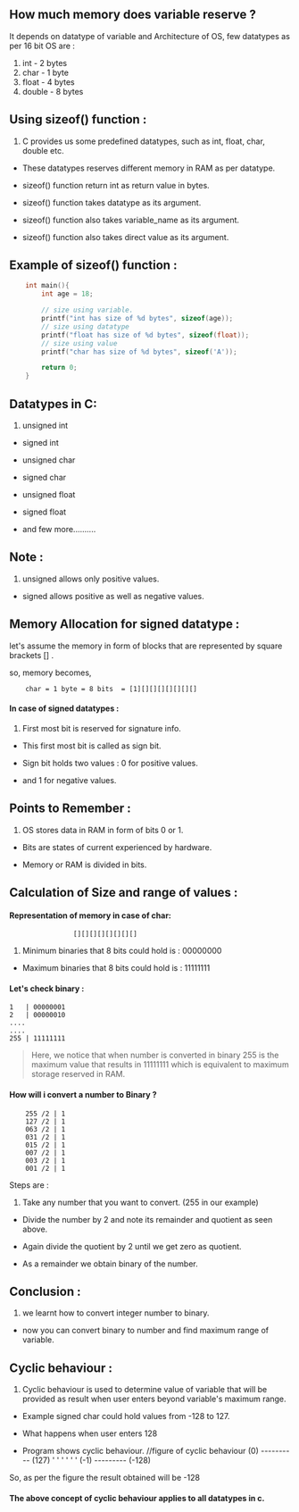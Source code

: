 ## How much memory does variable reserve ?
It depends on datatype of variable and Architecture of OS, few datatypes as per 16 bit OS are :

1. int    - 2 bytes
2. char   - 1 byte
3. float  - 4 bytes
4. double - 8 bytes

## Using sizeof() function :
1. C provides us some predefined datatypes, such as int, float, char, double etc.

- These datatypes reserves different memory in RAM as per datatype.

- sizeof() function return int as return value in bytes.

- sizeof() function takes datatype as its argument.

- sizeof() function also takes variable_name as its argument.

- sizeof() function also takes direct value as its argument.

## Example of sizeof() function :

```c
	int main(){
		int age = 18;

		// size using variable.
		printf("int has size of %d bytes", sizeof(age));
		// size using datatype
		printf("float has size of %d bytes", sizeof(float));
		// size using value
		printf("char has size of %d bytes", sizeof('A'));

		return 0;
	}
```

## Datatypes in C:

1. unsigned int

- signed int

- unsigned char

- signed char

- unsigned float

- signed float

- and few more..........

## Note :
1. unsigned allows only positive values.

- signed allows positive as well as negative values.

## Memory Allocation for signed datatype :
let's assume the memory in form of blocks that are represented by square brackets [] .

so, memory becomes,

		char = 1 byte = 8 bits  = [1][][][][][][][]

#### In case of signed datatypes :
1. First most bit is reserved for signature info.

- This first most bit is called as sign bit.

- Sign bit holds two values : 0 for positive values.

- and 1 for negative values.

## Points to Remember :
1. OS stores data in RAM in form of bits 0 or 1.

- Bits are states of current experienced by hardware.

- Memory or RAM is divided in bits.

## Calculation of Size and range of values :

#### Representation of memory in case of char:
					[][][][][][][][]

1. Minimum binaries that 8 bits could hold is : 00000000
- Maximum binaries that 8 bits could hold is : 11111111

#### Let's check binary :
	1   | 00000001
	2	| 00000010
	....
	....
	255 | 11111111

>	Here, we notice that when number is converted in binary 255 is the maximum value that results in 11111111 which is equivalent to maximum storage reserved in RAM.

#### How will i convert a number to Binary ?
		255 /2 | 1
		127 /2 | 1
		063 /2 | 1
		031 /2 | 1
		015 /2 | 1
		007 /2 | 1
		003 /2 | 1
		001 /2 | 1

Steps are :

1. Take any number that you want to convert. (255 in our example)

- Divide the number by 2 and note its remainder and quotient as seen above.

- Again divide the quotient by 2 until we get zero as quotient.

- As a remainder we obtain binary of the number.

## Conclusion :
1. we learnt how to convert integer number to binary.

- now you can convert binary to number and find maximum range of variable.

## Cyclic behaviour :
1. Cyclic behaviour is used to determine value of variable that will be provided as result when user enters beyond variable's maximum range.

- Example signed char could hold values from -128 to 127.

- What happens when user enters 128

- Program shows cyclic behaviour.
	//figure of cyclic behaviour
		(0) ---------- (127)
		 '				 '
		 '				 '
		 '				 '
		(-1) --------- (-128)

So, as per the figure the result obtained will be -128

#### The above concept of cyclic behaviour applies to all datatypes in c.
